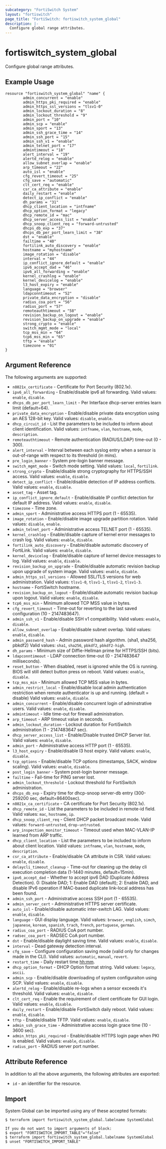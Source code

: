 ```yaml
---
subcategory: "FortiSwitch System"
layout: "fortiswitch"
page_title: "FortiSwitch: fortiswitch_system_global"
description: |-
  Configure global range attributes.
---
```


# fortiswitch_system_global
Configure global range attributes.

## Example Usage

```hcl
resource "fortiswitch_system_global" "name" {
        admin_concurrent = "enable"
        admin_https_pki_required = "enable"
        admin_https_ssl_versions = "tlsv1-0"
        admin_lockout_duration = "8"
        admin_lockout_threshold = "9"
        admin_port = "10"
        admin_scp = "enable"
        admin_sport = "13"
        admin_ssh_grace_time = "14"
        admin_ssh_port = "15"
        admin_ssh_v1 = "enable"
        admin_telnet_port = "17"
        admintimeout = "18"
        alert_interval = "19"
        alertd_relog = "enable"
        allow_subnet_overlap = "enable"
        arp_timeout = "22"
        auto_isl = "enable"
        cfg_revert_timeout = "25"
        cfg_save = "automatic"
        clt_cert_req = "enable"
        csr_ca_attribute = "enable"
        daily_restart = "enable"
        detect_ip_conflict = "enable"
        dh_params = "31"
        dhcp_client_location = "intfname"
        dhcp_option_format = "legacy"
        dhcp_remote_id = "mac"
        dhcp_server_access_list = "enable"
        dhcp_snoop_client_req = "forward-untrusted"
        dhcps_db_exp = "37"
        dhcps_db_per_port_learn_limit = "38"
        dst = "enable"
        failtime = "40"
        fortilink_auto_discovery = "enable"
        hostname = "myhostname"
        image_rotation = "disable"
        interval = "44"
        ip_conflict_ignore_default = "enable"
        ipv6_accept_dad = "46"
        ipv6_all_forwarding = "enable"
        kernel_crashlog = "enable"
        kernel_devicelog = "enable"
        l3_host_expiry = "enable"
        language = "browser"
        ldapconntimeout = "52"
        private_data_encryption = "disable"
        radius_coa_port = "56"
        radius_port = "57"
        remoteauthtimeout = "58"
        revision_backup_on_logout = "enable"
        revision_backup_on_upgrade = "enable"
        strong_crypto = "enable"
        switch_mgmt_mode = "local"
        tcp_mss_min = "64"
        tcp6_mss_min = "65"
        tftp = "enable"
        timezone = "01"
}
```

## Argument Reference

The following arguments are supported:

* `n8021x_certificate` - Certificate for Port Security (802.1x).
* `ipv6_all_forwarding` - Enable/disable ipv6 all forwarding. Valid values: `enable`, `disable`.
* `dhcps_db_per_port_learn_limit` - Per Interface dhcp-server entries learn limit (default=64).
* `private_data_encryption` - Enable/disable private data encryption using an AES 128-bit key. Valid values: `disable`, `enable`.
* `dhcp_circuit_id` - List the parameters to be included to inform about client identification. Valid values: `intfname`, `vlan`, `hostname`, `mode`, `description`.
* `remoteauthtimeout` - Remote authentication (RADIUS/LDAP) time-out (0 - 300).
* `alert_interval` - Interval between each syslog entry when a sensor is out-of-range with respect to its threshold (in mins).
* `pre_login_banner` - System pre-login banner message.
* `switch_mgmt_mode` - Switch mode setting. Valid values: `local`, `fortilink`.
* `strong_crypto` - Enable/disable strong cryptography for HTTPS/SSH access. Valid values: `enable`, `disable`.
* `detect_ip_conflict` - Enable/disable detection of IP address conflicts. Valid values: `enable`, `disable`.
* `asset_tag` - Asset tag.
* `ip_conflict_ignore_default` - Enable/disable IP conflict detection for default IP address. Valid values: `enable`, `disable`.
* `timezone` - Time zone.
* `admin_sport` - Administrative access HTTPS port (1 - 65535).
* `image_rotation` - Enable/disable image upgrade partition rotation. Valid values: `disable`, `enable`.
* `admin_telnet_port` - Administrative access TELNET port (1 - 65535).
* `kernel_crashlog` - Enable/disable capture of kernel error messages to crash log. Valid values: `enable`, `disable`.
* `fortilink_auto_discovery` - Enable/disable automatic discovery of FortiLink. Valid values: `enable`, `disable`.
* `kernel_devicelog` - Enable/disable capture of kernel device messages to log. Valid values: `enable`, `disable`.
* `revision_backup_on_upgrade` - Enable/disable automatic revision backup upon upgrade of system image. Valid values: `enable`, `disable`.
* `admin_https_ssl_versions` - Allowed SSL/TLS versions for web administration. Valid values: `tlsv1-0`, `tlsv1-1`, `tlsv1-2`, `tlsv1-3`.
* `hostname` - FortiSwitch hostname.
* `revision_backup_on_logout` - Enable/disable automatic revision backup upon logout. Valid values: `enable`, `disable`.
* `tcp6_mss_min` - Minimum allowed TCP MSS value in bytes.
* `cfg_revert_timeout` - Time-out for reverting to the last saved configuration (10 - 2147483647).
* `admin_ssh_v1` - Enable/disable SSH v1 compatibility. Valid values: `enable`, `disable`.
* `allow_subnet_overlap` - Enable/disable subnet overlap. Valid values: `enable`, `disable`.
* `admin_password_hash` - Admin password hash algorithm. (sha1, sha256, pbkdf2) Valid values: `sha1`, `sha256`, `pbkdf2`, `pbkdf2-high`.
* `dh_params` - Minimum size of Diffie-Hellman prime for HTTPS/SSH (bits).
* `ldapconntimeout` - LDAP connection time-out (0 - 2147483647 milliseconds).
* `reset_button` - When disabled, reset is ignored while the OS is running.
				  BIOS will still detect button press on reboot. Valid values: `enable`, `disable`.
* `tcp_mss_min` - Minimum allowed TCP MSS value in bytes.
* `admin_restrict_local` - Enable/disable local admin authentication restriction when remote authenticator is up and running. (default = disable) Valid values: `enable`, `disable`.
* `admin_concurrent` - Enable/disable concurrent login of adminstrative users. Valid values: `enable`, `disable`.
* `admintimeout` - Idle time-out for firewall administration.
* `arp_timeout` - ARP timeout value in seconds.
* `admin_lockout_duration` - Lockout duration for FortiSwitch administration (1 - 2147483647 sec).
* `dhcp_server_access_list` - Enable/Disable trusted DHCP Server list. Valid values: `enable`, `disable`.
* `admin_port` - Administrative access HTTP port (1 - 65535).
* `l3_host_expiry` - Enable/disable l3 host expiry. Valid values: `enable`, `disable`.
* `tcp_options` - Enable/disable TCP options (timestamps, SACK, window scaling). Valid values: `enable`, `disable`.
* `post_login_banner` - System post-login banner message.
* `failtime` - Fail-time for PING server lost.
* `admin_lockout_threshold` - Lockout threshold for FortiSwitch administration.
* `dhcps_db_exp` - Expiry time for dhcp-snoop server-db entry (300-259200 sec, default=86400sec).
* `n8021x_ca_certificate` - CA certificate for Port Security (802.1x).
* `dhcp_remote_id` - List the parameters to be included in remote-id field. Valid values: `mac`, `hostname`, `ip`.
* `dhcp_snoop_client_req` - Client DHCP packet broadcast mode. Valid values: `forward-untrusted`, `drop-untrusted`.
* `arp_inspection_monitor_timeout` - Timeout used when MAC-VLAN-IP learned from ARP traffic.
* `dhcp_client_location` - List the parameters to be included to inform about client location. Valid values: `intfname`, `vlan`, `hostname`, `mode`, `description`.
* `csr_ca_attribute` - Enable/disable CA attribute in CSR. Valid values: `enable`, `disable`.
* `delaycli_timeout_cleanup` - Time-out for cleaning up the delay cli execution completion data (1-1440 minutes, default=15min).
* `ipv6_accept_dad` - Whether to accept ipv6 DAD (Duplicate Address Detection).
	0: Disable DAD;
	1: Enable DAD (default);
	2: Enable DAD, and disable IPv6 operation if MAC-based duplicate link-local address has been found.
* `admin_ssh_port` - Administrative access SSH port (1 - 65535).
* `admin_server_cert` - Administrative HTTPS server certificate.
* `auto_isl` - Enable/disable automatic inter-switch LAG. Valid values: `enable`, `disable`.
* `language` - GUI display language. Valid values: `browser`, `english`, `simch`, `japanese`, `korean`, `spanish`, `trach`, `french`, `portuguese`, `german`.
* `radius_coa_port` - RADIUS CoA port number.
* `radsec_coa_port` - RADSEC CoA port number.
* `dst` - Enable/disable daylight saving time. Valid values: `enable`, `disable`.
* `interval` - Dead gateway detection interval.
* `cfg_save` - Configure configuration saving mode (valid only for changes made in the CLI). Valid values: `automatic`, `manual`, `revert`.
* `restart_time` - Daily restart time <hh:mm>.
* `dhcp_option_format` - DHCP Option format string. Valid values: `legacy`, `ascii`.
* `admin_scp` - Enable/disable downloading of system configuraiton using SCP. Valid values: `enable`, `disable`.
* `alertd_relog` - Enable/disable re-logs when a sensor exceeds it's threshold. Valid values: `enable`, `disable`.
* `clt_cert_req` - Enable the requirement of client certificate for GUI login. Valid values: `enable`, `disable`.
* `daily_restart` - Enable/disable FortiSwitch daily reboot. Valid values: `enable`, `disable`.
* `tftp` - Enable/disable TFTP. Valid values: `enable`, `disable`.
* `admin_ssh_grace_time` - Administrative access login grace time (10 - 3600 sec).
* `admin_https_pki_required` - Enable/disable HTTPS login page when PKI is enabled. Valid values: `enable`, `disable`.
* `radius_port` - RADIUS server port number.


## Attribute Reference

In addition to all the above arguments, the following attributes are exported:
* `id` - an identifier for the resource.

## Import

System Global can be imported using any of these accepted formats:
```
$ terraform import fortiswitch_system_global.labelname SystemGlobal

If you do not want to import arguments of block:
$ export "FORTISWITCH_IMPORT_TABLE"="false"
$ terraform import fortiswitch_system_global.labelname SystemGlobal
$ unset "FORTISWITCH_IMPORT_TABLE"
```
